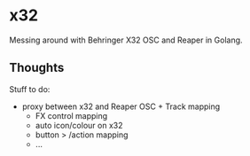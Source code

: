 x32
===

Messing around with Behringer X32 OSC and Reaper in Golang.

Thoughts
--------

Stuff to do:
 - proxy between x32 and Reaper OSC
		+ Track mapping
    + FX control mapping
    + auto icon/colour on x32
    + button > /action mapping
    + ...
 
